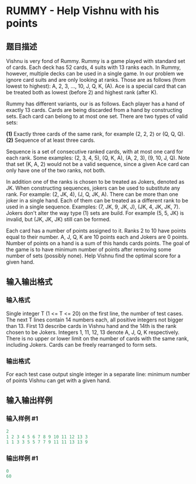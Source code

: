 # RUMMY - Help Vishnu with his points

## 题目描述

Vishnu is very fond of Rummy. Rummy is a game played with standard set of cards. Each deck has 52 cards, 4 suits with 13 ranks each. In Rummy, however, multiple decks can be used in a single game. In our problem we ignore card suits and are only looking at ranks. Those are as follows (from lowest to highest): A, 2, 3, ..., 10, J, Q, K, (A). Ace is a special card that can be treated both as lowest (before 2) and highest rank (after K).

Rummy has different variants, our is as follows. Each player has a hand of exactly 13 cards. Cards are being discarded from a hand by constructing sets. Each card can belong to at most one set. There are two types of valid sets:

**(1)** Exactly three cards of the same rank, for example (2, 2, 2) or (Q, Q, Q). **(2)** Sequence of at least three cards.

Sequence is a set of consecutive ranked cards, with at most one card for each rank. Some examples: (2, 3, 4, 5), (Q, K, A), (A, 2, 3), (9, 10, J, Q). Note that set (K, A, 2) would not be a valid sequence, since a given Ace card can only have one of the two ranks, not both.

In addition one of the ranks is chosen to be treated as Jokers, denoted as JK. When constructing sequences, jokers can be used to substitute any rank. For example: (2, JK, 4), (J, Q, JK, A). There can be more than one joker in a single hand. Each of them can be treated as a different rank to be used in a single sequence. Examples: (7, JK, 9, JK, J), (JK, 4, JK, JK, 7). Jokers don't alter the way type (1) sets are build. For example (5, 5, JK) is invalid, but (JK, JK, JK) still can be formed.

Each card has a number of points assigned to it. Ranks 2 to 10 have points equal to their number. A, J, Q, K are 10 points each and Jokers are 0 points. Number of points on a hand is a sum of this hands cards points. The goal of the game is to have minimum number of points after removing some number of sets (possibly none). Help Vishnu find the optimal score for a given hand.

## 输入输出格式

### 输入格式

Single integer T (1 <= T <= 20) on the first line, the number of test cases. The next T lines contain 14 numbers each, all positive integers not bigger than 13. First 13 describe cards in Vishnu hand and the 14th is the rank chosen to be Jokers. Integers 1, 11, 12, 13 denote A, J, Q, K respectively. There is no upper or lower limit on the number of cards with the same rank, including Jokers. Cards can be freely rearranged to form sets.

### 输出格式

For each test case output single integer in a separate line: minimum number of points Vishnu can get with a given hand.

## 输入输出样例

### 输入样例 #1

```cpp
2
1 2 3 4 5 6 7 8 9 10 11 12 13 3
1 1 3 3 5 5 7 7 9 11 11 13 13 9
```


### 输出样例 #1

```cpp
0
60
```


